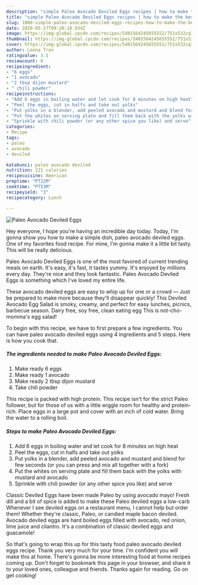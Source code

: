 ```yaml
---
description: "simple Paleo Avocado Deviled Eggs recipes | how to make the best Paleo Avocado Deviled Eggs"
title: "simple Paleo Avocado Deviled Eggs recipes | how to make the best Paleo Avocado Deviled Eggs"
slug: 1008-simple-paleo-avocado-deviled-eggs-recipes-how-to-make-the-best-paleo-avocado-deviled-eggs
date: 2020-05-27T09:20:18.934Z
image: https://img-global.cpcdn.com/recipes/5401564245655552/751x532cq70/paleo-avocado-deviled-eggs-recipe-main-photo.jpg
thumbnail: https://img-global.cpcdn.com/recipes/5401564245655552/751x532cq70/paleo-avocado-deviled-eggs-recipe-main-photo.jpg
cover: https://img-global.cpcdn.com/recipes/5401564245655552/751x532cq70/paleo-avocado-deviled-eggs-recipe-main-photo.jpg
author: Leona Tran
ratingvalue: 3.1
reviewcount: 8
recipeingredient:
- "6 eggs"
- "1 avocado"
- "2 tbsp dijon mustard"
- " chili powder"
recipeinstructions:
- "Add 6 eggs in boiling water and let cook for 8 minutes on high heat"
- "Peel the eggs, cut in halfs and take out yolks"
- "Put yolks in a blender, add peeled avocado and mustard and blend for few seconds (or you can press and mix all together with a fork)"
- "Put the whites on serving plate and fill them back with the yolks with mustard and avocado"
- "Sprinkle with chili powder (or any other spice you like) and serve"
categories:
- Recipe
tags:
- paleo
- avocado
- deviled

katakunci: paleo avocado deviled 
nutrition: 221 calories
recipecuisine: American
preptime: "PT22M"
cooktime: "PT53M"
recipeyield: "3"
recipecategory: Lunch

---
```



![Paleo Avocado Deviled Eggs](https://img-global.cpcdn.com/recipes/5401564245655552/751x532cq70/paleo-avocado-deviled-eggs-recipe-main-photo.jpg)

Hey everyone, I hope you're having an incredible day today. Today, I'm gonna show you how to make a simple dish, paleo avocado deviled eggs. One of my favorites food recipe. For mine, I'm gonna make it a little bit tasty. This will be really delicious.

Paleo Avocado Deviled Eggs is one of the most favored of current trending meals on earth. It's easy, it's fast, it tastes yummy. It's enjoyed by millions every day. They're nice and they look fantastic. Paleo Avocado Deviled Eggs is something which I've loved my entire life.

These avocado deviled eggs are easy to whip up for one or a crowd — Just be prepared to make more because they&#39;ll disappear quickly! This Deviled Avocado Egg Salad is smoky, creamy, and perfect for easy lunches, picnics, barbecue season. Dairy free, soy free, clean eating egg This is not-cho-momma&#39;s egg salad!


To begin with this recipe, we have to first prepare a few ingredients. You can have paleo avocado deviled eggs using 4 ingredients and 5 steps. Here is how you cook that.

<!--inarticleads1-->

##### The ingredients needed to make Paleo Avocado Deviled Eggs:

1. Make ready 6 eggs
1. Make ready 1 avocado
1. Make ready 2 tbsp dijon mustard
1. Take  chili powder


This recipe is packed with high protein. This recipe isn&#39;t for the strict Paleo follower, but for those of us with a little wiggle room for healthy and protein-rich. Place eggs in a large pot and cover with an inch of cold water. Bring the water to a rolling boil. 

<!--inarticleads2-->

##### Steps to make Paleo Avocado Deviled Eggs:

1. Add 6 eggs in boiling water and let cook for 8 minutes on high heat
1. Peel the eggs, cut in halfs and take out yolks
1. Put yolks in a blender, add peeled avocado and mustard and blend for few seconds (or you can press and mix all together with a fork)
1. Put the whites on serving plate and fill them back with the yolks with mustard and avocado
1. Sprinkle with chili powder (or any other spice you like) and serve


Classic Deviled Eggs have been made Paleo by using avocado mayo! Fresh dill and a bit of spice is added to make these Paleo deviled eggs a low-carb Whenever I see deviled eggs on a restaurant menu, I cannot help but order them! Whether they&#39;re classic, Paleo, or candied maple bacon deviled. Avocado deviled eggs are hard boiled eggs filled with avocado, red onion, lime juice and cilantro. It&#39;s a combination of classic deviled eggs and guacamole! 

So that's going to wrap this up for this tasty food paleo avocado deviled eggs recipe. Thank you very much for your time. I'm confident you will make this at home. There's gonna be more interesting food at home recipes coming up. Don't forget to bookmark this page in your browser, and share it to your loved ones, colleague and friends. Thanks again for reading. Go on get cooking!

